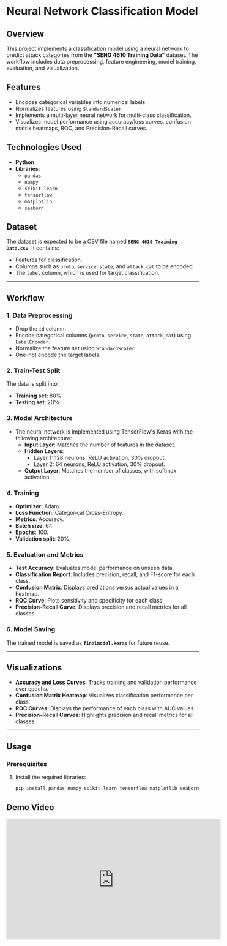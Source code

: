 # Neural Network Classification Model

## Overview
This project implements a classification model using a neural network to predict attack categories from the **"SENG 4610 Training Data"** dataset. The workflow includes data preprocessing, feature engineering, model training, evaluation, and visualization.

## Features
- Encodes categorical variables into numerical labels.
- Normalizes features using `StandardScaler`.
- Implements a multi-layer neural network for multi-class classification.
- Visualizes model performance using accuracy/loss curves, confusion matrix heatmaps, ROC, and Precision-Recall curves.

## Technologies Used
- **Python**
- **Libraries**: 
  - `pandas` 
  - `numpy` 
  - `scikit-learn` 
  - `tensorflow` 
  - `matplotlib` 
  - `seaborn`

## Dataset
The dataset is expected to be a CSV file named **`SENG 4610 Training Data.csv`**. It contains:
- Features for classification.
- Columns such as `proto`, `service`, `state`, and `attack_cat` to be encoded.
- The `label` column, which is used for target classification.

---

## Workflow

### 1. **Data Preprocessing**
- Drop the `id` column.
- Encode categorical columns (`proto`, `service`, `state`, `attack_cat`) using `LabelEncoder`.
- Normalize the feature set using `StandardScaler`.
- One-hot encode the target labels.

### 2. **Train-Test Split**
The data is split into:
- **Training set**: 80%
- **Testing set**: 20%

### 3. **Model Architecture**
- The neural network is implemented using TensorFlow's Keras with the following architecture:
  - **Input Layer**: Matches the number of features in the dataset.
  - **Hidden Layers**:
    - Layer 1: 128 neurons, ReLU activation, 30% dropout.
    - Layer 2: 64 neurons, ReLU activation, 30% dropout.
  - **Output Layer**: Matches the number of classes, with softmax activation.

### 4. **Training**
- **Optimizer**: Adam.
- **Loss Function**: Categorical Cross-Entropy.
- **Metrics**: Accuracy.
- **Batch size**: 64.
- **Epochs**: 100.
- **Validation split**: 20%.

### 5. **Evaluation and Metrics**
- **Test Accuracy**: Evaluates model performance on unseen data.
- **Classification Report**: Includes precision, recall, and F1-score for each class.
- **Confusion Matrix**: Displays predictions versus actual values in a heatmap.
- **ROC Curve**: Plots sensitivity and specificity for each class.
- **Precision-Recall Curve**: Displays precision and recall metrics for all classes.

### 6. **Model Saving**
The trained model is saved as **`finalmodel.keras`** for future reuse.

---

## Visualizations
- **Accuracy and Loss Curves**: Tracks training and validation performance over epochs.
- **Confusion Matrix Heatmap**: Visualizes classification performance per class.
- **ROC Curves**: Displays the performance of each class with AUC values.
- **Precision-Recall Curves**: Highlights precision and recall metrics for all classes.

---

## Usage

### Prerequisites
1. Install the required libraries:
   ```bash
   pip install pandas numpy scikit-learn tensorflow matplotlib seaborn

## Demo Video
<iframe width="560" height="315" src="https://youtu.be/E5UeaKbBrKw" frameborder="0" allowfullscreen></iframe>